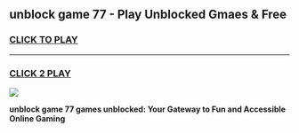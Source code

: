 
## unblock game 77 - Play Unblocked Gmaes & Free
<h3>
<a href="https://news.freeplayer.one?title=unblock_game_77&ref=16F">CLICK TO PLAY</a></h3>
<hr>

<h3>
<a href="https://news.freeplayer.one?title=unblock_game_77&ref=16F">CLICK 2 PLAY</a>
  
</h3>

<a href="https://news.freeplayer.one?title=unblock_game_77&ref=16F/"><img src="https://clearcache.store/games.png"></a>


**unblock game 77 games unblocked: Your Gateway to Fun and Accessible Online Gaming**
